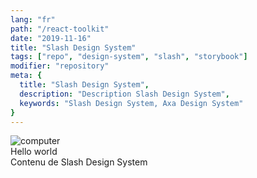 ```yaml
---
lang: "fr"
path: "/react-toolkit"
date: "2019-11-16"
title: "Slash Design System"
tags: ["repo", "design-system", "slash", "storybook"]
modifier: "repository"
meta: {
  title: "Slash Design System",
  description: "Description Slash Design System",
  keywords: "Slash Design System, Axa Design System"
}
---
```


<section class="grid-2-small-1">
  <div>
    <img src="../../computer.jpg" alt="computer" />
  </div>
  <div>
  Hello world
  </div>

</section>
Contenu de Slash Design System

